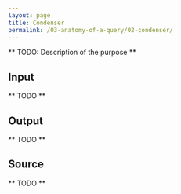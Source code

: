 ```yaml
---
layout: page
title: Condenser
permalink: /03-anatomy-of-a-query/02-condenser/
---
```


** TODO: Description of the purpose **

## Input

** TODO **

## Output

** TODO **

## Source

** TODO **
